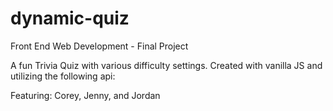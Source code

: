 # dynamic-quiz
Front End Web Development - Final Project

A fun Trivia Quiz with various difficulty settings. Created with vanilla JS and utilizing the following api:


Featuring: Corey, Jenny, and Jordan
